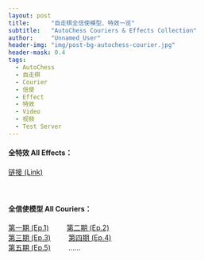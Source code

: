 ```yaml
---
layout: post
title: 		"自走棋全信使模型、特效一览"
subtitle: 	"AutoChess Couriers & Effects Collection"
author: 	"Unnamed_User"
header-img: "img/post-bg-autochess-courier.jpg"
header-mask: 0.4
tags:
  - AutoChess
  - 自走棋
  - Courier
  - 信使
  - Effect
  - 特效
  - Video
  - 视频
  - Test Server
---
```


#### 全特效 All Effects： 
[链接 (Link)](http://t.cn/ExYaXF4) 

　

#### 全信使模型 All Couriers： 
[第一期 (Ep.1)][1] 　　 [第二期 (Ep.2)][2] 　　  
[第三期 (Ep.3)][3] 　　 [第四期 (Ep.4)][4] 　　  
[第五期 (Ep.5)][5] 　　 ……

　

[1]: http://t.cn/EJf6tzP
[2]: http://t.cn/EiqV4Gf
[3]: http://t.cn/Ei1Afxu
[4]: http://t.cn/E63Z9Xd
[5]: http://t.cn/EXKDTKF